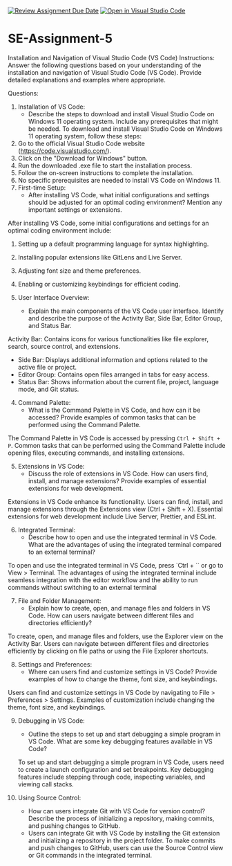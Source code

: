 [![Review Assignment Due Date](https://classroom.github.com/assets/deadline-readme-button-24ddc0f5d75046c5622901739e7c5dd533143b0c8e959d652212380cedb1ea36.svg)](https://classroom.github.com/a/XoLGRbHq)
[![Open in Visual Studio Code](https://classroom.github.com/assets/open-in-vscode-718a45dd9cf7e7f842a935f5ebbe5719a5e09af4491e668f4dbf3b35d5cca122.svg)](https://classroom.github.com/online_ide?assignment_repo_id=15247199&assignment_repo_type=AssignmentRepo)
# SE-Assignment-5
Installation and Navigation of Visual Studio Code (VS Code)
 Instructions:
Answer the following questions based on your understanding of the installation and navigation of Visual Studio Code (VS Code). Provide detailed explanations and examples where appropriate.

 Questions:

1. Installation of VS Code:
   - Describe the steps to download and install Visual Studio Code on Windows 11 operating system. Include any prerequisites that might be needed.
To download and install Visual Studio Code on Windows 11 operating system, follow these steps:
1. Go to the official Visual Studio Code website (https://code.visualstudio.com/).
2. Click on the "Download for Windows" button.
3. Run the downloaded .exe file to start the installation process.
4. Follow the on-screen instructions to complete the installation.
5. No specific prerequisites are needed to install VS Code on Windows 11.
2. First-time Setup:
   - After installing VS Code, what initial configurations and settings should be adjusted for an optimal coding environment? Mention any important settings or extensions.

After installing VS Code, some initial configurations and settings for an optimal coding environment include:
1. Setting up a default programming language for syntax highlighting.
2. Installing popular extensions like GitLens and Live Server.
3. Adjusting font size and theme preferences.
4. Enabling or customizing keybindings for efficient coding.



3. User Interface Overview:
   - Explain the main components of the VS Code user interface. Identify and describe the purpose of the Activity Bar, Side Bar, Editor Group, and Status Bar.

Activity Bar: Contains icons for various functionalities like file explorer, search, source control, and extensions.
- Side Bar: Displays additional information and options related to the active file or project.
- Editor Group: Contains open files arranged in tabs for easy access.
- Status Bar: Shows information about the current file, project, language mode, and Git status.



4. Command Palette:
   - What is the Command Palette in VS Code, and how can it be accessed? Provide examples of common tasks that can be performed using the Command Palette.

The Command Palette in VS Code is accessed by pressing `Ctrl + Shift + P`. Common tasks that can be performed using the Command Palette include opening files, executing commands, and installing extensions.



5. Extensions in VS Code:
   - Discuss the role of extensions in VS Code. How can users find, install, and manage extensions? Provide examples of essential extensions for web development.

Extensions in VS Code enhance its functionality. Users can find, install, and manage extensions through the Extensions view (Ctrl + Shift + X). Essential extensions for web development include Live Server, Prettier, and ESLint.


6. Integrated Terminal:
   - Describe how to open and use the integrated terminal in VS Code. What are the advantages of using the integrated terminal compared to an external terminal?
     
To open and use the integrated terminal in VS Code, press `Ctrl + `` or go to View > Terminal. The advantages of using the integrated terminal include seamless integration with the editor workflow and the ability to run commands without switching to an external terminal




7. File and Folder Management:
   - Explain how to create, open, and manage files and folders in VS Code. How can users navigate between different files and directories efficiently?


To create, open, and manage files and folders, use the Explorer view on the Activity Bar. Users can navigate between different files and directories efficiently by clicking on file paths or using the File Explorer shortcuts.



8. Settings and Preferences:
   - Where can users find and customize settings in VS Code? Provide examples of how to change the theme, font size, and keybindings.

  Users can find and customize settings in VS Code by navigating to File > Preferences > Settings. Examples of customization include changing the theme, font size, and keybindings.
    

9. Debugging in VS Code:
   - Outline the steps to set up and start debugging a simple program in VS Code. What are some key debugging features available in VS Code?
  
   To set up and start debugging a simple program in VS Code, users need to create a launch configuration and set breakpoints. Key debugging features include stepping through code, inspecting variables, and viewing call stacks. 

10. Using Source Control:
    - How can users integrate Git with VS Code for version control? Describe the process of initializing a repository, making commits, and pushing changes to GitHub.
    - Users can integrate Git with VS Code by installing the Git extension and initializing a repository in the project folder. To make commits and push changes to GitHub, users can use the Source Control view or Git commands in the integrated terminal.


 
